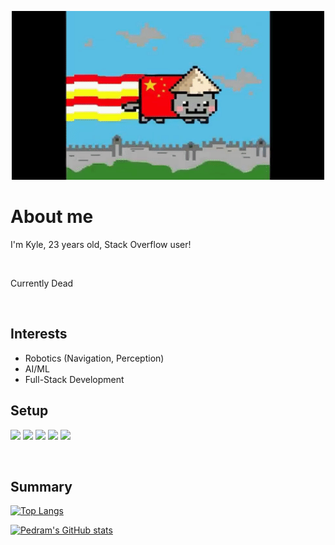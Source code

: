 <p align="center">
  <img src="assets/NyanCat.gif" alt="Logo" width="500" height="270">
</p>

# About me
<p> I'm Kyle, 23 years old, Stack Overflow user! </p> <br/>
<p> Currently Dead </p> <br/>


## Interests 
- Robotics (Navigation, Perception)
- AI/ML
- Full-Stack Development



## Setup
![](https://img.shields.io/badge/OS-ArchLinux-blue)
![](https://img.shields.io/badge/WM-bspwm-blue)
![](https://img.shields.io/badge/Terminal-URxvt%20-blue)
![](https://img.shields.io/badge/Shell-ZSH-blue)
![](https://img.shields.io/badge/Editor-VS%20Code-blue)


<br/>

## Summary 
[![Top Langs](https://github-readme-stats.vercel.app/api/top-langs/?username=YifengQ&layout=compact&show_icons=true&theme=radical)](https://github.com/YifengQ)

[![Pedram's GitHub stats](https://github-readme-stats.vercel.app/api?username=YifengQ&show_icons=true&theme=radical)](https://github.com/YifengQ)
